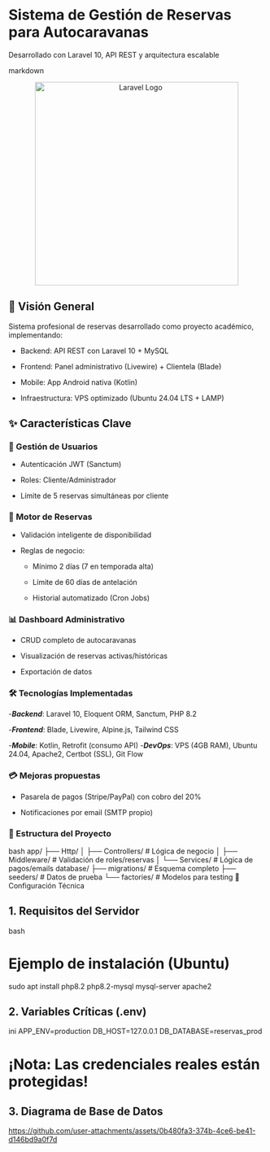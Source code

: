 # Sistema de Gestión de Reservas para Autocaravanas

Desarrollado con Laravel 10, API REST y arquitectura escalable

markdown
<p align="center">
  <a href="https://laravel.com" target="_blank">
    <img src="https://raw.githubusercontent.com/laravel/art/master/logo-lockup/5%20SVG/2%20CMYK/1%20Full%20Color/laravel-logolockup-cmyk-red.svg" width="400" alt="Laravel Logo">
  </a>
</p>

## 📌 Visión General

Sistema profesional de reservas desarrollado como proyecto académico, implementando:

- Backend: API REST con Laravel 10 + MySQL

- Frontend: Panel administrativo (Livewire) + Clientela (Blade)

- Mobile: App Android nativa (Kotlin)

- Infraestructura: VPS optimizado (Ubuntu 24.04 LTS + LAMP)

## ✨ Características Clave

### 🔐 Gestión de Usuarios
- Autenticación JWT (Sanctum)

- Roles: Cliente/Administrador

- Límite de 5 reservas simultáneas por cliente

### 🚐 Motor de Reservas
- Validación inteligente de disponibilidad

- Reglas de negocio:

    - Mínimo 2 días (7 en temporada alta)

    - Límite de 60 días de antelación

    - Historial automatizado (Cron Jobs)

### 📊 Dashboard Administrativo

- CRUD completo de autocaravanas

- Visualización de reservas activas/históricas

- Exportación de datos

### 🛠️ Tecnologías Implementadas

-***Backend***:	Laravel 10, Eloquent ORM, Sanctum, PHP 8.2

-***Frontend***:	Blade, Livewire, Alpine.js, Tailwind CSS

-***Mobile***:	Kotlin, Retrofit (consumo API)
-***DevOps***:	VPS (4GB RAM), Ubuntu 24.04, Apache2, Certbot (SSL), Git Flow

### 💳 Mejoras propuestas

- Pasarela de pagos (Stripe/PayPal) con cobro del 20%

- Notificaciones por email (SMTP propio)

### 📂 Estructura del Proyecto
bash
app/
├── Http/
│   ├── Controllers/  # Lógica de negocio
│   ├── Middleware/   # Validación de roles/reservas
│   └── Services/     # Lógica de pagos/emails
database/
├── migrations/       # Esquema completo
├── seeders/          # Datos de prueba
└── factories/        # Modelos para testing
🔧 Configuración Técnica

## 1. Requisitos del Servidor
bash
# Ejemplo de instalación (Ubuntu)
sudo apt install php8.2 php8.2-mysql mysql-server apache2

## 2. Variables Críticas (.env)
ini
APP_ENV=production
DB_HOST=127.0.0.1
DB_DATABASE=reservas_prod

# ¡Nota: Las credenciales reales están protegidas!

## 3. Diagrama de Base de Datos
https://github.com/user-attachments/assets/0b480fa3-374b-4ce6-be41-d146bd9a0f7d

